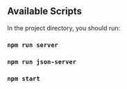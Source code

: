 ## Available Scripts

In the project directory, you should run:

### `npm run server`
### `npm run json-server`
### `npm start`

